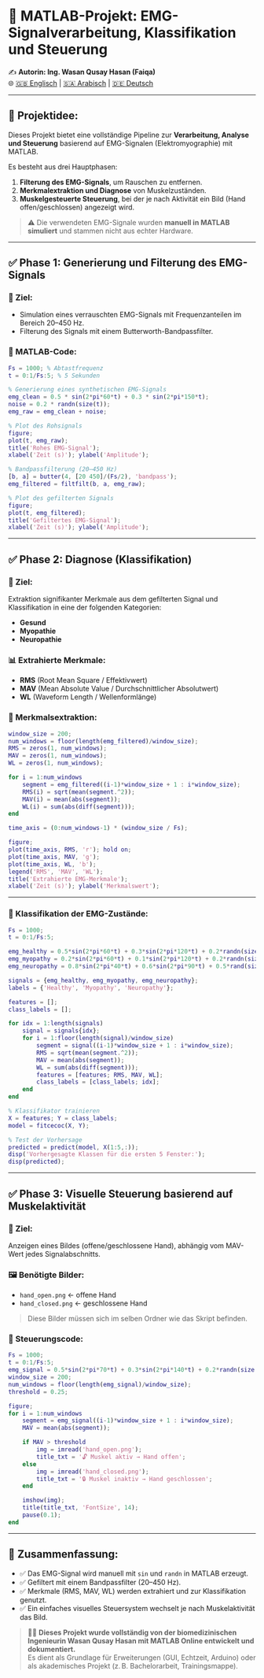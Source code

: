 # 📁 MATLAB-Projekt: EMG-Signalverarbeitung, Klassifikation und Steuerung

✍️ **Autorin: Ing. Wasan Qusay Hasan (Faiqa)**  
🌐 [🇬🇧 Englisch](README.md) | [🇸🇦 Arabisch](README_AR.md) | [🇩🇪 Deutsch](README_DE.md)

---

## 🎯 Projektidee:

Dieses Projekt bietet eine vollständige Pipeline zur **Verarbeitung, Analyse und Steuerung** basierend auf EMG-Signalen (Elektromyographie) mit MATLAB.

Es besteht aus drei Hauptphasen:

1. **Filterung des EMG-Signals**, um Rauschen zu entfernen.  
2. **Merkmalextraktion und Diagnose** von Muskelzuständen.  
3. **Muskelgesteuerte Steuerung**, bei der je nach Aktivität ein Bild (Hand offen/geschlossen) angezeigt wird.

> ⚠️ Die verwendeten EMG-Signale wurden **manuell in MATLAB simuliert** und stammen nicht aus echter Hardware.

---

## ✅ Phase 1: Generierung und Filterung des EMG-Signals

### 🎯 Ziel:

* Simulation eines verrauschten EMG-Signals mit Frequenzanteilen im Bereich 20–450 Hz.  
* Filterung des Signals mit einem Butterworth-Bandpassfilter.

### 🔢 MATLAB-Code:

```matlab
Fs = 1000; % Abtastfrequenz
t = 0:1/Fs:5; % 5 Sekunden

% Generierung eines synthetischen EMG-Signals
emg_clean = 0.5 * sin(2*pi*60*t) + 0.3 * sin(2*pi*150*t);
noise = 0.2 * randn(size(t));
emg_raw = emg_clean + noise;

% Plot des Rohsignals
figure;
plot(t, emg_raw);
title('Rohes EMG-Signal');
xlabel('Zeit (s)'); ylabel('Amplitude');

% Bandpassfilterung (20–450 Hz)
[b, a] = butter(4, [20 450]/(Fs/2), 'bandpass');
emg_filtered = filtfilt(b, a, emg_raw);

% Plot des gefilterten Signals
figure;
plot(t, emg_filtered);
title('Gefiltertes EMG-Signal');
xlabel('Zeit (s)'); ylabel('Amplitude');
```

---

## ✅ Phase 2: Diagnose (Klassifikation)

### 🎯 Ziel:

Extraktion signifikanter Merkmale aus dem gefilterten Signal und Klassifikation in eine der folgenden Kategorien:

- **Gesund**  
- **Myopathie**  
- **Neuropathie**

### 📊 Extrahierte Merkmale:

- **RMS** (Root Mean Square / Effektivwert)  
- **MAV** (Mean Absolute Value / Durchschnittlicher Absolutwert)  
- **WL** (Waveform Length / Wellenformlänge)

### 🔢 Merkmalsextraktion:

```matlab
window_size = 200;
num_windows = floor(length(emg_filtered)/window_size);
RMS = zeros(1, num_windows);
MAV = zeros(1, num_windows);
WL = zeros(1, num_windows);

for i = 1:num_windows
    segment = emg_filtered((i-1)*window_size + 1 : i*window_size);
    RMS(i) = sqrt(mean(segment.^2));
    MAV(i) = mean(abs(segment));
    WL(i) = sum(abs(diff(segment)));
end

time_axis = (0:num_windows-1) * (window_size / Fs);

figure;
plot(time_axis, RMS, 'r'); hold on;
plot(time_axis, MAV, 'g');
plot(time_axis, WL, 'b');
legend('RMS', 'MAV', 'WL');
title('Extrahierte EMG-Merkmale');
xlabel('Zeit (s)'); ylabel('Merkmalswert');
```

---

### 🔢 Klassifikation der EMG-Zustände:

```matlab
Fs = 1000;
t = 0:1/Fs:5;

emg_healthy = 0.5*sin(2*pi*60*t) + 0.3*sin(2*pi*120*t) + 0.2*randn(size(t));
emg_myopathy = 0.2*sin(2*pi*60*t) + 0.1*sin(2*pi*120*t) + 0.2*randn(size(t));
emg_neuropathy = 0.8*sin(2*pi*40*t) + 0.6*sin(2*pi*90*t) + 0.5*rand(size(t));

signals = {emg_healthy, emg_myopathy, emg_neuropathy};
labels = {'Healthy', 'Myopathy', 'Neuropathy'};

features = [];
class_labels = [];

for idx = 1:length(signals)
    signal = signals{idx};
    for i = 1:floor(length(signal)/window_size)
        segment = signal((i-1)*window_size + 1 : i*window_size);
        RMS = sqrt(mean(segment.^2));
        MAV = mean(abs(segment));
        WL = sum(abs(diff(segment)));
        features = [features; RMS, MAV, WL];
        class_labels = [class_labels; idx];
    end
end

% Klassifikator trainieren
X = features; Y = class_labels;
model = fitcecoc(X, Y);

% Test der Vorhersage
predicted = predict(model, X(1:5,:));
disp('Vorhergesagte Klassen für die ersten 5 Fenster:');
disp(predicted);
```

---

## ✅ Phase 3: Visuelle Steuerung basierend auf Muskelaktivität

### 🎯 Ziel:

Anzeigen eines Bildes (offene/geschlossene Hand), abhängig vom MAV-Wert jedes Signalabschnitts.

### 🖼️ Benötigte Bilder:

- `hand_open.png`  ← offene Hand  
- `hand_closed.png`  ← geschlossene Hand  

> Diese Bilder müssen sich im selben Ordner wie das Skript befinden.

### 🔢 Steuerungscode:

```matlab
Fs = 1000;
t = 0:1/Fs:5;
emg_signal = 0.5*sin(2*pi*70*t) + 0.3*sin(2*pi*140*t) + 0.2*randn(size(t));
window_size = 200;
num_windows = floor(length(emg_signal)/window_size);
threshold = 0.25;

figure;
for i = 1:num_windows
    segment = emg_signal((i-1)*window_size + 1 : i*window_size);
    MAV = mean(abs(segment));

    if MAV > threshold
        img = imread('hand_open.png');
        title_txt = '🔓 Muskel aktiv → Hand offen';
    else
        img = imread('hand_closed.png');
        title_txt = '🔒 Muskel inaktiv → Hand geschlossen';
    end

    imshow(img);
    title(title_txt, 'FontSize', 14);
    pause(0.1);
end
```

---

## 🧾 Zusammenfassung:

- ✅ Das EMG-Signal wird manuell mit `sin` und `randn` in MATLAB erzeugt.  
- ✅ Gefiltert mit einem Bandpassfilter (20–450 Hz).  
- ✅ Merkmale (RMS, MAV, WL) werden extrahiert und zur Klassifikation genutzt.  
- ✅ Ein einfaches visuelles Steuersystem wechselt je nach Muskelaktivität das Bild.

> 👩‍🔬 **Dieses Projekt wurde vollständig von der biomedizinischen Ingenieurin Wasan Qusay Hasan  mit MATLAB Online entwickelt und dokumentiert.**  
> Es dient als Grundlage für Erweiterungen (GUI, Echtzeit, Arduino) oder als akademisches Projekt (z. B. Bachelorarbeit, Trainingsmappe).
